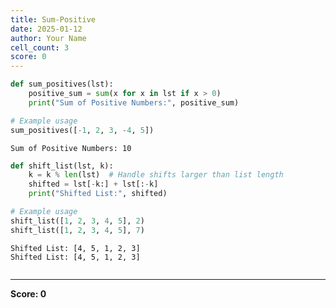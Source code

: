 ```yaml
---
title: Sum-Positive
date: 2025-01-12
author: Your Name
cell_count: 3
score: 0
---
```


```python
def sum_positives(lst):
    positive_sum = sum(x for x in lst if x > 0)
    print("Sum of Positive Numbers:", positive_sum)

# Example usage
sum_positives([-1, 2, 3, -4, 5])
```

    Sum of Positive Numbers: 10



```python
def shift_list(lst, k):
    k = k % len(lst)  # Handle shifts larger than list length
    shifted = lst[-k:] + lst[:-k]
    print("Shifted List:", shifted)

# Example usage
shift_list([1, 2, 3, 4, 5], 2)
shift_list([1, 2, 3, 4, 5], 7)

```

    Shifted List: [4, 5, 1, 2, 3]
    Shifted List: [4, 5, 1, 2, 3]



```python

```


---
**Score: 0**